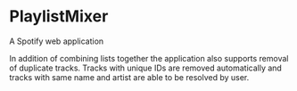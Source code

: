 # PlaylistMixer
A Spotify web application

In addition of combining lists together the application also supports removal of duplicate tracks. Tracks with unique IDs are removed automatically and tracks with same name and artist are able to be resolved by user.